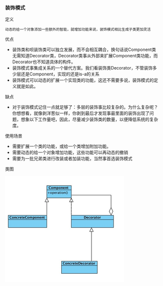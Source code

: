 ### 装饰模式

定义

    动态的给一个对象添加一些额外的智能，就增加功能来说，装饰模式相比生成子类更加灵活
 
优点

* 装饰类和呗装饰类可以独立发展，而不会相互耦合，换句话说Component类无需知道Decorator类，Decorator类事从外部来扩展Component类功能，而Decorator也不知道具体的构件。
* 装饰模式事集成关系的一个替代方案。我们看装饰类Decorator，不管装饰多少层还是Component，实现的还是is-a的关系
* 装饰模式可以动态的扩展一个实现类的功能，这还不需要多说，装饰模式的定义就是如此。

缺点

* 对于装饰模式记住一点就足够了：多层的装饰事比较复杂的。为什么复杂呢？你想想看，就像剥洋葱似一样，你剥到最后才发现事最里面的装饰出现了问题，想象以下工作量吧，因此，尽量减少装饰类的数量，以便降低系统的复杂度。

使用场景

* 需要扩展一个类的功能，或给一个类增加附加功能。
* 需要动态的给一个对象增加功能，这些功能可以再动态的撤销
* 需要为一批兄弟类进行改装或者加装功能，当然事首选装饰模式
   
类图
    
![Alt text](../../asset/decorator_pattern/class.jpg "Optional title")